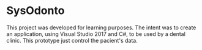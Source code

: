 # SysOdonto
This project was developed for learning purposes. 
The intent was to create an application, using Visual Studio 2017 and C#, to be used by a dental clinic. 
This prototype just control the pacient's data. 
